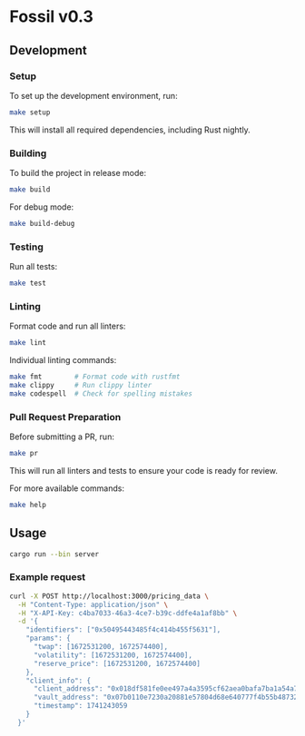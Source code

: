 # Fossil v0.3

## Development

### Setup

To set up the development environment, run:

```bash
make setup
```

This will install all required dependencies, including Rust nightly.

### Building

To build the project in release mode:

```bash
make build
```

For debug mode:

```bash
make build-debug
```

### Testing

Run all tests:

```bash
make test
```

### Linting

Format code and run all linters:

```bash
make lint
```

Individual linting commands:

```bash
make fmt        # Format code with rustfmt
make clippy     # Run clippy linter
make codespell  # Check for spelling mistakes
```

### Pull Request Preparation

Before submitting a PR, run:

```bash
make pr
```

This will run all linters and tests to ensure your code is ready for review.

For more available commands:

```bash
make help
```

## Usage

```bash
cargo run --bin server
```

### Example request

```bash
curl -X POST http://localhost:3000/pricing_data \
  -H "Content-Type: application/json" \
  -H "X-API-Key: c4ba7033-46a3-4ce7-b39c-ddfe4a1af8bb" \
  -d '{
    "identifiers": ["0x50495443485f4c414b455f5631"],
    "params": {
      "twap": [1672531200, 1672574400],
      "volatility": [1672531200, 1672574400],
      "reserve_price": [1672531200, 1672574400]
    },
    "client_info": {
      "client_address": "0x018df581fe0ee497a4a3595cf62aea0bafa7ba1a54a7dcbafca37bfada67c718",
      "vault_address": "0x07b0110e7230a20881e57804d68e640777f4b55b487321556682e550f93fec7c",
      "timestamp": 1741243059
    }
  }'
```
